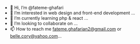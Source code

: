 - 👋 Hi, I’m @fateme-ghafari
- 👀 I’m interested in web design and front-end development ...
- 🌱 I’m currently learning php & react ...
- 💞️ I’m looking to collaborate on ...
- 📫 How to reach me fateme.ghafarian2@gmail.com or belle.cory@yahoo.com...

<!---
fateme-ghafari/fateme-ghafari is a ✨ special ✨ repository because its `README.md` (this file) appears on your GitHub profile.
You can click the Preview link to take a look at your changes.
--->
